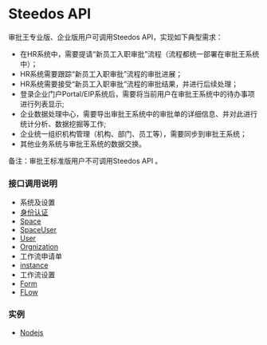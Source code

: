 # Steedos API

审批王专业版、企业版用户可调用Steedos API，实现如下典型需求：
- 在HR系统中，需要提请“新员工入职审批”流程（流程都统一部署在审批王系统中）；
- HR系统需要跟踪“新员工入职审批”流程的审批进展；
- HR系统需要接受“新员工入职审批”流程的审批结果，并进行后续处理；
- 登录企业门户Portal/EIP系统后，需要将当前用户在审批王系统中的待办事项进行列表显示;
- 企业数据处理中心，需要导出审批王系统中的审批单的详细信息、并对此进行统计分析、数据挖掘等工作;
- 企业统一组织机构管理（机构、部门、员工等），需要同步到审批王系统；
- 其他业务系统与审批王系统的数据交换。

备注：审批王标准版用户不可调用Steedos API 。

### 接口调用说明
- 系统及设置
 - [身份认证](auth.md)
 - [Space](Space.md)
 - [SpaceUser](SpaceUser.md)
 - [User](User.md)
 - [Orgnization](Orgnization.md)
- 工作流申请单
 - [instance](instances.md)
- 工作流设置
 - [Form](Form.md)
 - [FLow](Flow.md)

### 实例
- [Nodejs](sample_nodejs.md)
